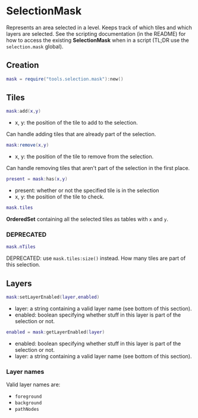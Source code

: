 # SelectionMask

Represents an area selected in a level.
Keeps track of which tiles and which layers are selected.
See the scripting documentation (in the README) for how to access the existing __SelectionMask__ when in a script
(TL;DR use the `selection.mask` global).

## Creation

```Lua
mask = require("tools.selection.mask"):new()
```

## Tiles

```Lua
mask:add(x,y)
```
- x, y: the position of the tile to add to the selection.

Can handle adding tiles that are already part of the selection.

```Lua
mask:remove(x,y)
```
- x, y: the position of the tile to remove from the selection.

Can handle removing tiles that aren't part of the selection in the first place.

```Lua
present = mask:has(x,y)
```
- present: whether or not the specified tile is in the selection
- x, y: the position of the tile to check.

```Lua
mask.tiles
```
__OrderedSet__ containing all the selected tiles as tables with `x` and `y`.

### DEPRECATED

```Lua
mask.nTiles
```
DEPRECATED: use `mask.tiles:size()` instead.
How many tiles are part of this selection.

## Layers

```Lua
mask:setLayerEnabled(layer,enabled)
```
- layer: a string containing a valid layer name (see bottom of this section).
- enabled: boolean specifying whether stuff in this layer is part of the selection or not.

```Lua
enabled = mask:getLayerEnabled(layer)
```
- enabled: boolean specifying whether stuff in this layer is part of the selection or not.
- layer: a string containing a valid layer name (see bottom of this section).

### Layer names

Valid layer names are:
- `foreground`
- `background`
- `pathNodes`
